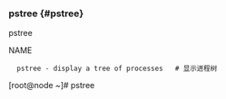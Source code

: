 ### pstree {#pstree}

pstree

NAME

      pstree - display a tree of processes   # 显示进程树

[root@node ~]# pstree